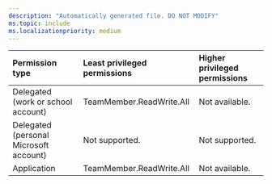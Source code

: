 ```yaml
---
description: "Automatically generated file. DO NOT MODIFY"
ms.topic: include
ms.localizationpriority: medium
---
```


|Permission type|Least privileged permissions|Higher privileged permissions|
|:---|:---|:---|
|Delegated (work or school account)|TeamMember.ReadWrite.All|Not available.|
|Delegated (personal Microsoft account)|Not supported.|Not supported.|
|Application|TeamMember.ReadWrite.All|Not available.|
